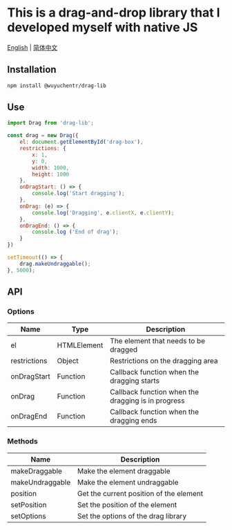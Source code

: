 # This is a drag-and-drop library that I developed myself with native JS

[English](./README_en.md) | [简体中文](./README_zh.md)

## Installation

```bash
npm install @wuyuchentr/drag-lib
```

## Use

```js
import Drag from 'drag-lib';

const drag = new Drag({
    el: document.getElementById('drag-box'),
    restrictions: {
        x: 1,
        y: 0,
        width: 1000,
        height: 1000
    },
    onDragStart: () => {
        console.log('Start dragging');
    },
    onDrag: (e) => {
        console.log('Dragging', e.clientX, e.clientY);
    },
    onDragEnd: () => {
        console.log ('End of drag');
    }
})

setTimeout(() => {
    drag.makeUndraggable();
}, 5000);
```

## API

### Options

| Name | Type | Description |
| --- | --- | --- |
| el | HTMLElement | The element that needs to be dragged |
| restrictions | Object | Restrictions on the dragging area |
| onDragStart | Function | Callback function when the dragging starts |
| onDrag | Function | Callback function when the dragging is in progress |
| onDragEnd | Function | Callback function when the dragging ends |

### Methods

| Name | Description |
| --- | --- |
| makeDraggable | Make the element draggable |
| makeUndraggable | Make the element undraggable |
| position | Get the current position of the element |
| setPosition | Set the position of the element |
| setOptions | Set the options of the drag library |
